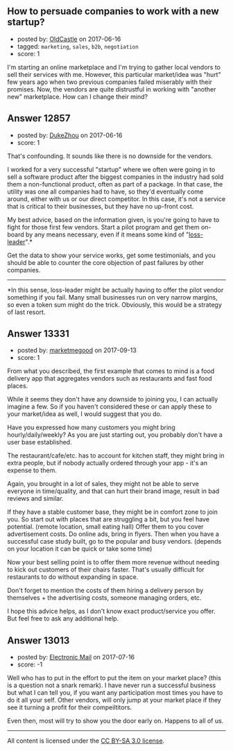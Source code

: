 ## How to persuade companies to work with a new startup?

- posted by: [OldCastle](https://stackexchange.com/users/8860777/oldcastle) on 2017-06-16
- tagged: `marketing`, `sales`, `b2b`, `negotiation`
- score: 1

<p>I'm starting an online marketplace and I'm trying to gather local vendors to sell their services with me. However, this particular market/idea was "hurt" few years ago when two previous companies failed miserably with their promises. Now, the vendors are quite distrustful in working with "another new" marketplace. How can I change their mind?  </p>



## Answer 12857

- posted by: [DukeZhou](https://stackexchange.com/users/4146639/dukezhou) on 2017-06-16
- score: 1

<p>That's confounding.  It sounds like there is no downside for the vendors.  </p>

<p>I worked for a very successful "startup" where we often were going in to sell a software product after the biggest companies in the industry had sold them a non-functional product, often as part of a package.  In that case, the utility was one all companies had to have, so they'd eventually come around, either with us or our direct competitor. In this case, it's not a service that is critical to their businesses, but they have no up-front cost.</p>

<p>My best advice, based on the information given, is you're going to have to fight for those first few vendors.  Start a pilot program and get them on-board by any means necessary, even if it means some kind of "<a href="https://en.wikipedia.org/wiki/Loss_leader" rel="nofollow noreferrer">loss-leader</a>".*</p>

<p>Get the data to show your service works, get some testimonials, and you should be able to counter the core objection of past failures by other companies. </p>

<hr>

<p>*In this sense, loss-leader might be actually having to offer the pilot vendor something if you fail.  Many small businesses run on very narrow margins, so even a token sum might do the trick.  Obviously, this would be a strategy of last resort. </p>



## Answer 13331

- posted by: [marketmegood](https://stackexchange.com/users/11755273/marketmegood) on 2017-09-13
- score: 1

<p>From what you described, the first example that comes to mind is a food delivery app that aggregates vendors such as restaurants and fast food places. </p>

<p>While it seems they don't have any downside to joining you, I can actually imagine a few. So if you haven't considered these or can apply these to your market/idea as well, I would suggest that you do. </p>

<p>Have you expressed how many customers you might bring hourly/daily/weekly? 
As you are just starting out, you probably don't have a user base established. </p>

<p>The restaurant/cafe/etc. has to account for kitchen staff, they might bring in extra people, but if nobody actually ordered through your app - it's an expense to them. </p>

<p>Again, you brought in a lot of sales, they might not be able to serve everyone in time/quality, and that can hurt their brand image, result in bad reviews and similar. </p>

<p>If they have a stable customer base, they might be in comfort zone to join you. 
So start out with places that are struggling a bit, but you feel have potential. (remote location, small eating hall) Offer them to you cover advertisement costs. Do online ads, bring in flyers. 
Then when you have a successful case study built, go to the popular and busy vendors. (depends on your location it can be quick or take some time)</p>

<p>Now your best selling point is to offer them more revenue without needing to kick out customers of their chairs faster. That's usually difficult for restaurants to do without expanding in space. </p>

<p>Don't forget to mention the costs of them hiring a delivery person by themselves + the advertising costs, someone managing orders, etc. </p>

<p>I hope this advice helps, as I don't know exact product/service you offer. But feel free to ask any additional help. </p>



## Answer 13013

- posted by: [Electronic Mail](https://stackexchange.com/users/11203391/electronic-mail) on 2017-07-16
- score: -1

<p>Well who has to put in the effort to put the item on your market place? (this is a question not a snark remark). I have never run a successful business but what I can tell you, if you want any participation most times you have to do it all your self. Other vendors, will only jump at your market place if they see it turning a profit for their compeiltitors. </p>

<p>Even then, most will try to show you the door early on. Happens to all of us.</p>




---

All content is licensed under the [CC BY-SA 3.0 license](https://creativecommons.org/licenses/by-sa/3.0/).
